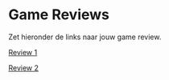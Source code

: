# Game Reviews

Zet hieronder de links naar jouw game review.

[Review 1](Review1)

[Review 2](Review2.md)

